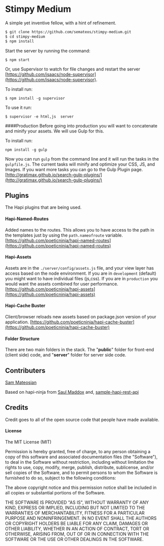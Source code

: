 Stimpy Medium
=============

A simple yet inventive fellow, with a hint of refinement.

```bash
$ git clone https://github.com/semateos/stimpy-medium.git
$ cd stimpy-medium
$ npm install
```

Start the server by running the command:
```
$ npm start
```

Or, use Supervisor to watch for file changes and restart the server [https://github.com/isaacs/node-supervisor](https://github.com/isaacs/node-supervisor).

To install run:
```
$ npm install -g supervisor
```

To use it run:
```
$ supervisor -e html,js  server
```

####Production
Before going into production you will want to concatenate and minify your assets. We will use Gulp for this.

To install run:
```
npm install -g gulp
```

Now you can run `gulp` from the command line and it will run the tasks in the `gulpfile.js`. The current tasks will minify and optimize your CSS, JS, and Images. If you want more tasks you can go to the Gulp Plugin page. [http://gratimax.github.io/search-gulp-plugins/](http://gratimax.github.io/search-gulp-plugins/)

## Plugins
The Hapi plugins that are being used.

#### Hapi-Named-Routes
Added names to the routes. This allows you to have access to the path in the templates just by using the `path.nameofroute` variable. [https://github.com/poeticninja/hapi-named-routes](https://github.com/poeticninja/hapi-named-routes)

#### Hapi-Assets
Assets are in the `./server/config/assets.js` file, and your view layer has access based on the node environment. If you are in `development` (default) you might want to have individual files (js,css). If you are in `production` you would want the assets combined for user performance. [https://github.com/poeticninja/hapi-assets](https://github.com/poeticninja/hapi-assets)

#### Hapi-Cache Buster
Client/browser reloads new assets based on package.json version of your application. [https://github.com/poeticninja/hapi-cache-buster](https://github.com/poeticninja/hapi-cache-buster)

#### Folder Structure
There are two main folders in the stack. The "**public**" folder for front-end (client side) code, and "**server**" folder for server side code.

## Contributers

[Sam Mateosian](https://github.com/semateos)

Based on hapi-ninja from [Saul Maddox](https://github.com/poeticninja)
and, [sample-hapi-rest-api](https://github.com/agendor/sample-hapi-rest-api)


## Credits
Credit goes to all of the open source code that people have made available.

#### License

The MIT License (MIT)

Permission is hereby granted, free of charge, to any person obtaining a copy of
this software and associated documentation files (the "Software"), to deal in
the Software without restriction, including without limitation the rights to
use, copy, modify, merge, publish, distribute, sublicense, and/or sell copies of
the Software, and to permit persons to whom the Software is furnished to do so,
subject to the following conditions:

The above copyright notice and this permission notice shall be included in all
copies or substantial portions of the Software.

THE SOFTWARE IS PROVIDED "AS IS", WITHOUT WARRANTY OF ANY KIND, EXPRESS OR
IMPLIED, INCLUDING BUT NOT LIMITED TO THE WARRANTIES OF MERCHANTABILITY, FITNESS
FOR A PARTICULAR PURPOSE AND NONINFRINGEMENT. IN NO EVENT SHALL THE AUTHORS OR
COPYRIGHT HOLDERS BE LIABLE FOR ANY CLAIM, DAMAGES OR OTHER LIABILITY, WHETHER
IN AN ACTION OF CONTRACT, TORT OR OTHERWISE, ARISING FROM, OUT OF OR IN
CONNECTION WITH THE SOFTWARE OR THE USE OR OTHER DEALINGS IN THE SOFTWARE.
